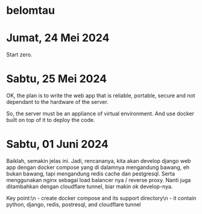 # belomtau

# Jumat, 24 Mei 2024

Start zero.

# Sabtu, 25 Mei 2024

OK, the plan is to write the web app that is reliable, portable, secure and not dependant to the hardware of the server.

So, the server must be an appliance of virtual environment. And use docker built on top of it to deploy the code.

# Sabtu, 01 Juni 2024

Baiklah, semakin jelas ini. Jadi, rencananya, kita akan develop django web app dengan docker compose yang di dalamnya mengandung bawang, eh bukan bawang, tapi mengandung redis cache dan pestgresql. Serta menggunakan nginx sebagai load balancer nya / reverse proxy. Nanti juga ditambahkan dengan cloudflare tunnel, biar makin ok develop-nya.

Key point:\n
    - create docker compose and its support directory\n
    - it contain python, django, redis, postresql, and cloudflare tunnel